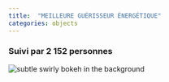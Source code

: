 ```yaml
---
title:  "MEILLEURE GUÉRISSEUR ÉNERGÉTIQUE"
categories: objects
---
```


### Suivi par 2 152 personnes

![subtle swirly bokeh in the background](https://static.yabiladi.com/files/articles/30f49abaaf36a73f3a7d13e233bb45cb.jpg)



